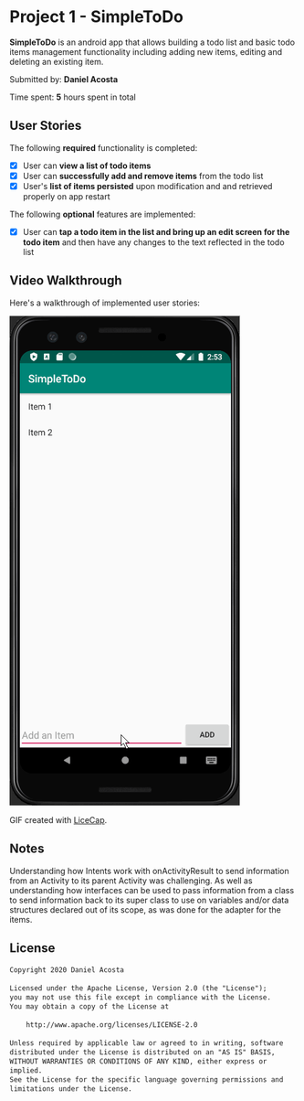 # Project 1 - **SimpleToDo**

**SimpleToDo** is an android app that allows building a todo list and basic todo items management functionality including adding new items, editing and deleting an existing item.

Submitted by: **Daniel Acosta**

Time spent: **5** hours spent in total

## User Stories

The following **required** functionality is completed:

* [x] User can **view a list of todo items**
* [x] User can **successfully add and remove items** from the todo list
* [x] User's **list of items persisted** upon modification and and retrieved properly on app restart

The following **optional** features are implemented:

* [x] User can **tap a todo item in the list and bring up an edit screen for the todo item** and then have any changes to the text reflected in the todo list

## Video Walkthrough

Here's a walkthrough of implemented user stories:

<img src='walkthrough.gif' title='Video Walkthrough' width='' alt='Video Walkthrough' />

GIF created with [LiceCap](http://www.cockos.com/licecap/).

## Notes

Understanding how Intents work with onActivityResult to send information from an Activity to its parent Activity was challenging.
As well as understanding how interfaces can be used to pass information from a class to send information back to its super class to use on variables and/or data structures declared out of its scope, as was done for the adapter for the items.

## License

    Copyright 2020 Daniel Acosta

    Licensed under the Apache License, Version 2.0 (the "License");
    you may not use this file except in compliance with the License.
    You may obtain a copy of the License at

        http://www.apache.org/licenses/LICENSE-2.0

    Unless required by applicable law or agreed to in writing, software
    distributed under the License is distributed on an "AS IS" BASIS,
    WITHOUT WARRANTIES OR CONDITIONS OF ANY KIND, either express or implied.
    See the License for the specific language governing permissions and
    limitations under the License.
